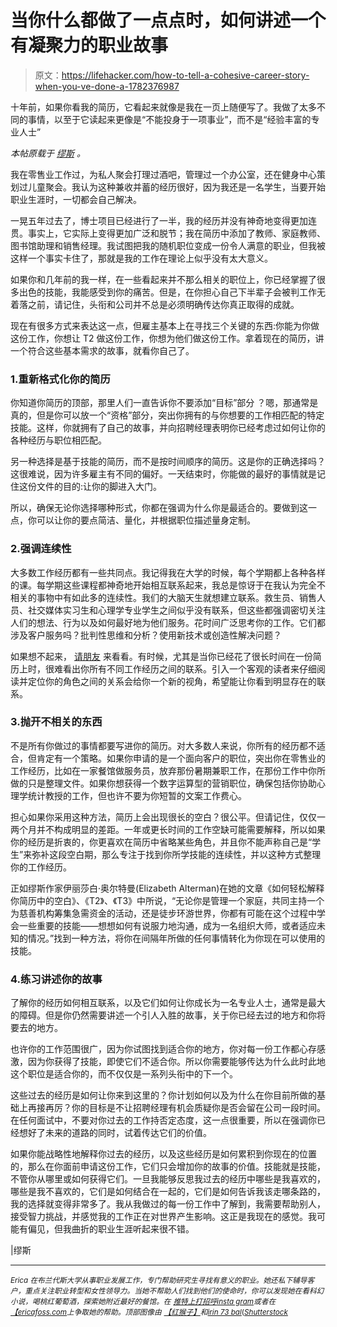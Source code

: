 # 当你什么都做了一点点时，如何讲述一个有凝聚力的职业故事

> 原文：<https://lifehacker.com/how-to-tell-a-cohesive-career-story-when-you-ve-done-a-1782376987>

十年前，如果你看我的简历，它看起来就像是我在一页上随便写了。我做了太多不同的事情，以至于它读起来更像是“不能投身于一项事业”，而不是“经验丰富的专业人士”



*本帖原载于* [*缪斯*](https://www.themuse.com/advice/how-to-tell-a-compelling-career-story-when-youve-done-a-little-bit-of-everything) *。*

我在零售业工作过，为私人聚会打理过酒吧，管理过一个办公室，还在健身中心策划过儿童聚会。我认为这种兼收并蓄的经历很好，因为我还是一名学生，当要开始职业生涯时，一切都会自己解决。

一晃五年过去了，博士项目已经进行了一半，我的经历并没有神奇地变得更加连贯。事实上，它实际上变得更加广泛和脱节；我在简历中添加了教师、家庭教师、图书馆助理和销售经理。我试图把我的随机职位变成一份令人满意的职业，但我被这样一个事实卡住了，那就是我的工作在理论上似乎没有太大意义。

如果你和几年前的我一样，在一些看起来并不那么相关的职位上，你已经掌握了很多出色的技能，我能感受到你的痛苦。但是，在你担心自己下半辈子会被判工作无着落之前，请记住，头衔和公司并不总是必须明确传达你真正取得的成就。

现在有很多方式来表达这一点，但雇主基本上在寻找三个关键的东西:你能为你做这份工作，你想让 T2 做这份工作，你想为他们做这份工作。拿着现在的简历，讲一个符合这些基本需求的故事，就看你自己了。

### 1.重新格式化你的简历

你知道你简历的顶部，那里人们一直告诉你不要添加“目标”部分 ？嗯，那通常是真的，但是你可以放一个“资格”部分，突出你拥有的与你想要的工作相匹配的特定技能。这样，你就拥有了自己的故事，并向招聘经理表明你已经考虑过如何让你的各种经历与职位相匹配。

另一种选择是基于技能的简历，而不是按时间顺序的简历。这是你的正确选择吗？这很难说，因为许多雇主有不同的偏好。一天结束时，你能做的最好的事情就是记住这份文件的目的:让你的脚进入大门。

所以，确保无论你选择哪种形式，你都在强调为什么你是最适合的。要做到这一点，你可以让你的要点简洁、量化，并根据职位描述量身定制。

### 2.强调连续性

大多数工作经历都有一些共同点。我记得我在大学的时候，每个学期都上各种各样的课。每学期这些课程都神奇地开始相互联系起来，我总是惊讶于在我认为完全不相关的事物中有如此多的连续性。我们的大脑天生就想建立联系。救生员、销售人员、社交媒体实习生和心理学专业学生之间似乎没有联系，但这些都强调密切关注人们的想法、行为以及如何最好地为他们服务。花时间广泛思考你的工作。它们都涉及客户服务吗？批判性思维和分析？使用新技术或创造性解决问题？

如果想不起来， [请朋友](https://www.themuse.com/advice/3-questions-to-ask-a-friend-editing-your-resume-besides-are-there-any-typos) 来看看。有时候，尤其是当你已经花了很长时间在一份简历上时，很难看出你所有不同工作经历之间的联系。引入一个客观的读者来仔细阅读并定位你的角色之间的关系会给你一个新的视角，希望能让你看到明显存在的联系。

### 3.抛开不相关的东西

不是所有你做过的事情都要写进你的简历。对大多数人来说，你所有的经历都不适合，但肯定有一个策略。如果你申请的是一个面向客户的职位，突出你在零售业的工作经历，比如在一家餐馆做服务员，放弃那份暑期兼职工作，在那份工作中你所做的只是整理文件。如果你想获得一个数字运算型的营销职位，确保包括你协助心理学统计教授的工作，但也许不要为你短暂的文案工作费心。

担心如果你采用这种方法，简历上会出现很长的空白？很公平。但请记住，仅仅一两个月并不构成明显的差距。一年或更长时间的工作空缺可能需要解释，所以如果你的经历是折衷的，你更喜欢在简历中省略某些角色，并且你不能声称自己是“学生”来弥补这段空白期，那么专注于找到你所学技能的连续性，并以这种方式整理你的工作经历。

正如缪斯作家伊丽莎白·奥尔特曼(Elizabeth Alterman)在她的文章《如何轻松解释你简历中的空白》、《T2》、《T3》中所说，“无论你是管理一个家庭，共同主持一个为慈善机构筹集急需资金的活动，还是徒步环游世界，你都有可能在这个过程中学会一些重要的技能——想想如何有说服力地沟通，成为一名组织大师，或者适应未知的情况。”找到一种方法，将你在间隔年所做的任何事情转化为你现在可以使用的技能。

### 4.练习讲述你的故事

了解你的经历如何相互联系，以及它们如何让你成长为一名专业人士，通常是最大的障碍。但是你仍然需要讲述一个引人入胜的故事，关于你已经去过的地方和你将要去的地方。

也许你的工作范围很广，因为你试图找到适合你的地方，你对每一份工作都心存感激，因为你获得了技能，即使它们不适合你。所以你需要能够传达为什么此时此地这个职位是适合你的，而不仅仅是一系列头衔中的下一个。

这些过去的经历是如何让你来到这里的？你计划如何以及为什么在你目前所做的基础上再接再厉？你的目标是不让招聘经理有机会质疑你是否会留在公司一段时间。在任何面试中，不要对你过去的工作持否定态度，这一点很重要，所以在强调你已经想好了未来的道路的同时，试着传达它们的价值。

如果你能战略性地解释你过去的经历，以及这些经历是如何累积到你现在的位置的，那么在你面前申请这份工作，它们只会增加你的故事的价值。技能就是技能，不管你从哪里或如何获得它们。一旦我能够反思我过去的经历中哪些是我喜欢的，哪些是我不喜欢的，它们是如何结合在一起的，它们是如何告诉我该走哪条路的，我的选择就变得非常多了。我从我做过的每一份工作中了解到，我需要帮助别人，接受智力挑战，并感觉我的工作正在对世界产生影响。这正是我现在的感觉。我可能有偏见，但我曲折的职业生涯听起来很不错。

|缪斯

* * *

<small>*Erica 在布兰代斯大学从事职业发展工作，专门帮助研究生寻找有意义的职业。她还私下辅导客户，重点关注职业转型和女性领导力。当她不帮助人们找到他们的使命时，你可以发现她在看科幻小说，喝桃红葡萄酒，探索她附近最好的餐馆。在*</small> [<small>*推特上打招呼*</small>](https://twitter.com/doctor_fosser)<small></small>*[<small>*insta gram*</small>](https://www.instagram.com/doctor_fosser/)<small>*或者在*</small>[<small>*【ericafoss.com*</small>](http://www.ericafoss.com/)<small>*上争取她的帮助。顶部图像由*</small> [<small>*【红猴子】*</small>](http://www.shutterstock.com/pic-377469589/stock-vector-flat-vector-web-banner-on-the-theme-of-travel-vacation-adventure-preparing-for-your-journey.html)<small>*和*</small>[<small>*irin 73 bal*</small>](http://www.shutterstock.com/pic-432502459/stock-photo-concept-personal-resume-woman-icon-on-resume-paper-smartphone-with-app-globe-planet-and.html?src=QWnQNru8RWp__oI17A5aAg-1-71)<small>*(*</small>[<small>*Shutterstock*</small>](http://shutterstock.com)*
